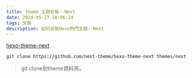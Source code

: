 ```yaml
---
title: theme 主題安裝--Next
date: 2024-05-27 16:06:24
tags: 文章
description: 如何安裝Hexo熱門主題--Next
---
```

[hexo-theme-next](https://github.com/next-theme/hexo-theme-next)
```
git clone https://github.com/next-theme/hexo-theme-next themes/next
```
>git clone到theme資料夾。